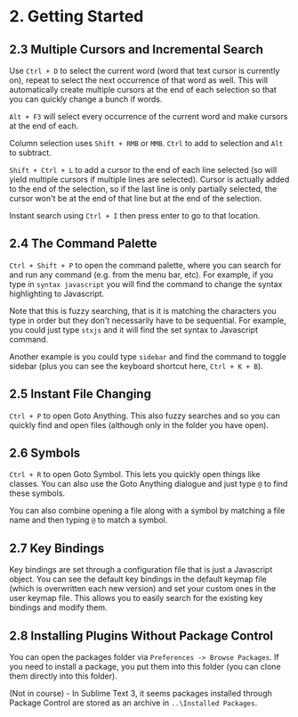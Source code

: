 # 2. Getting Started
## 2.3 Multiple Cursors and Incremental Search

Use `Ctrl + D` to select the current word (word that text cursor is currently on), repeat to select the next occurrence of that word as well. This will automatically create multiple cursors at the end of each selection so that you can quickly change a bunch if words. 

`Alt + F3` will select every occurrence of the current word and make cursors at the end of each.

Column selection uses `Shift + RMB` or `MMB`. `Ctrl` to add to selection and `Alt` to subtract.

`Shift + Ctrl + L` to add a cursor to the end of each line selected (so will yield multiple cursors if multiple lines are selected). Cursor is actually added to the end of the selection, so if the last line is only partially selected, the cursor won't be at the end of that line but at the end of the selection.

Instant search using `Ctrl + I` then press enter to go to that location.


## 2.4 The Command Palette

`Ctrl + Shift + P` to open the command palette, where you can search for and run any command (e.g. from the menu bar, etc). For example, if you type in `syntax javascript` you will find the command to change the syntax highlighting to Javascript. 

Note that this is fuzzy searching, that is it is matching the characters you type in order but they don't necessarily have to be sequential. For example, you could just type `stxjs` and it will find the set syntax to Javascript command.

Another example is you could type `sidebar` and find the command to toggle sidebar (plus you can see the keyboard shortcut here, `Ctrl + K + B`). 


## 2.5 Instant File Changing

`Ctrl + P` to open Goto Anything. This also fuzzy searches and so you can quickly find and open files (although only in the folder you have open).


## 2.6 Symbols

`Ctrl + R` to open Goto Symbol. This lets you quickly open things like classes. You can also use the Goto Anything dialogue and just type `@` to find these symbols. 

You can also combine opening a file along with a symbol by matching a file name and then typing `@` to match a symbol.


## 2.7 Key Bindings

Key bindings are set through a configuration file that is just a Javascript object. You can see the default key bindings in the default keymap file (which is overwritten each new version) and set your custom ones in the user keymap file. This allows you to easily search for the existing key bindings and modify them.


## 2.8 Installing Plugins Without Package Control

You can open the packages folder via `Preferences -> Browse Packages`. If you need to install a package, you put them into this folder (you can clone them directly into this folder).

(Not in course) - In Sublime Text 3, it seems packages installed through Package Control are stored as an archive in `..\Installed Packages`.